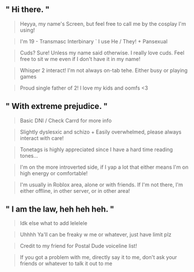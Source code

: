 ## " Hi there. "

> Heyya, my name's Screen, but feel free to call me by the cosplay I'm using!

> I'm 19 - Transmasc Interbinary ` I use He / They! + Pansexual

> Cuds? Sure! Unless my name said otherwise. I really love cuds. Feel free to sit w me even if I don't have it in my name!

> Whisper 2 interact! I'm not always on-tab tehe. Either busy or playing games

> Proud single father of 2! I love my kids and oomfs <3

## " With extreme prejudice. "

> Basic DNI / Check Carrd for more info

> Slightly dyslesxic and schizo + Easily overwhelmed, please always interact with care!

> Tonetags is highly appreciated since I have a hard time reading tones...

> I'm on the more introverted side, if I yap a lot that either means I'm on high energy or comfortable!

> I'm usually in Roblox area, alone or with friends. If I'm not there, I'm either offline, in other server, or in other area!


## " I am the law, heh heh heh. "

> Idk else what to add lelelele

> Uhhhh Ya'll can be freaky w me or whatever, just have limit plz

> Credit to my friend for Postal Dude voiceline list!

> If you got a problem with me, directly say it to me, don't ask your friends or whatever to talk it out to me
